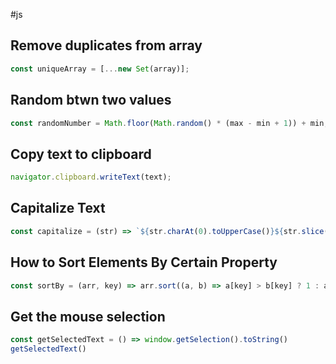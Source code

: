 #js 
## Remove duplicates from array
``` js
const uniqueArray = [...new Set(array)];
```

## Random btwn two values
``` js
const randomNumber = Math.floor(Math.random() * (max - min + 1)) + min;
```

## Copy text to clipboard
``` js
navigator.clipboard.writeText(text);
```

## Capitalize Text
```js
const capitalize = (str) => `${str.charAt(0).toUpperCase()}${str.slice(1)}`;
```

## How to Sort Elements By Certain Property
```js
const sortBy = (arr, key) => arr.sort((a, b) => a[key] > b[key] ? 1 : a[key] < b[key] ? -1 : 0);
```

## Get the mouse selection
``` js
const getSelectedText = () => window.getSelection().toString()
getSelectedText()
```